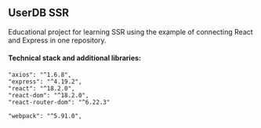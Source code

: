 ## UserDB SSR

Educational project for learning SSR using the example of connecting React and Express in one repository.

#### Technical stack and additional libraries: 
    "axios": "^1.6.8",
    "express": "^4.19.2",
    "react": "^18.2.0",
    "react-dom": "^18.2.0",
    "react-router-dom": "^6.22.3"

    "webpack": "^5.91.0",
